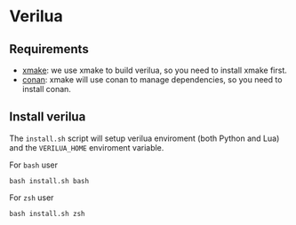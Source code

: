 # Verilua
## Requirements
- [xmake](https://xmake.io/#/getting_started): we use xmake to build verilua, so you need to install xmake first.
- [conan](https://conan.io/downloads): xmake will use conan to manage dependencies, so you need to install conan.

## Install verilua
The `install.sh` script will setup verilua enviroment (both Python and Lua) and the `VERILUA_HOME` enviroment variable.

For `bash` user
```
bash install.sh bash
```
For `zsh` user
```
bash install.sh zsh
```
